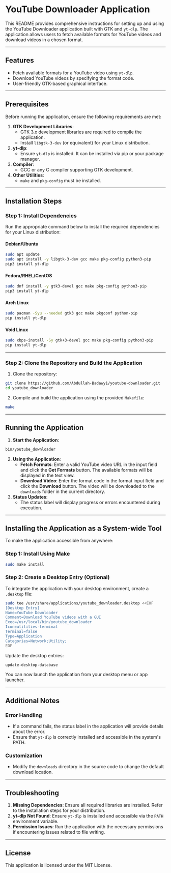 # YouTube Downloader Application

This README provides comprehensive instructions for setting up and using the YouTube Downloader application built with GTK and `yt-dlp`. The application allows users to fetch available formats for YouTube videos and download videos in a chosen format.

---

## Features

- Fetch available formats for a YouTube video using `yt-dlp`.
- Download YouTube videos by specifying the format code.
- User-friendly GTK-based graphical interface.

---

## Prerequisites

Before running the application, ensure the following requirements are met:

1. **GTK Development Libraries**:
    - GTK 3.x development libraries are required to compile the application.
    - Install `libgtk-3-dev` (or equivalent) for your Linux distribution.
2. **yt-dlp**:
    - Ensure `yt-dlp` is installed. It can be installed via pip or your package manager.
3. **Compiler**:
    - GCC or any C compiler supporting GTK development.
4. **Other Utilities**:
    - `make` and `pkg-config` must be installed.

---

## Installation Steps

### Step 1: Install Dependencies

Run the appropriate command below to install the required dependencies for your Linux distribution:

#### Debian/Ubuntu

```bash
sudo apt update
sudo apt install -y libgtk-3-dev gcc make pkg-config python3-pip
pip3 install yt-dlp
```

#### Fedora/RHEL/CentOS

```bash
sudo dnf install -y gtk3-devel gcc make pkg-config python3-pip
pip3 install yt-dlp
```

#### Arch Linux

```bash
sudo pacman -Syu --needed gtk3 gcc make pkgconf python-pip
pip install yt-dlp
```

#### Void Linux

```bash
sudo xbps-install -Sy gtk+3-devel gcc make pkg-config python3-pip
pip install yt-dlp
```

---

### Step 2: Clone the Repository and Build the Application

1. Clone the repository:

```bash
git clone https://github.com/Abdullah-Badawy1/youtube-downloader.git 
cd youtube_downloader
```

2. Compile and build the application using the provided `Makefile`:

```bash
make
```

---

## Running the Application

1. **Start the Application**:

```bash
bin/youtube_downloader
```

2. **Using the Application**:
    - **Fetch Formats**: Enter a valid YouTube video URL in the input field and click the **Get Formats** button. The available formats will be displayed in the text view.
    - **Download Video**: Enter the format code in the format input field and click the **Download** button. The video will be downloaded to the `downloads` folder in the current directory.
3. **Status Updates**:
    - The status label will display progress or errors encountered during execution.

---

## Installing the Application as a System-wide Tool

To make the application accessible from anywhere:

### Step 1: Install Using Make

```bash
sudo make install
```

### Step 2: Create a Desktop Entry (Optional)

To integrate the application with your desktop environment, create a `.desktop` file:

```bash
sudo tee /usr/share/applications/youtube_downloader.desktop <<EOF
[Desktop Entry]
Name=YouTube Downloader
Comment=Download YouTube videos with a GUI
Exec=/usr/local/bin/youtube_downloader
Icon=utilities-terminal
Terminal=false
Type=Application
Categories=Network;Utility;
EOF
```

Update the desktop entries:

```bash
update-desktop-database
```

You can now launch the application from your desktop menu or app launcher.

---

## Additional Notes

### Error Handling
- If a command fails, the status label in the application will provide details about the error.
- Ensure that `yt-dlp` is correctly installed and accessible in the system's PATH.

### Customization
- Modify the `downloads` directory in the source code to change the default download location.

---

## Troubleshooting

1. **Missing Dependencies**: Ensure all required libraries are installed. Refer to the installation steps for your distribution.
2. **yt-dlp Not Found**: Ensure `yt-dlp` is installed and accessible via the `PATH` environment variable.
3. **Permission Issues**: Run the application with the necessary permissions if encountering issues related to file writing.

---

## License

This application is licensed under the MIT License.

